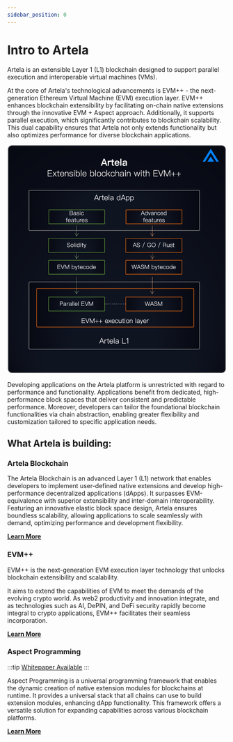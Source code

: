 ```yaml
---
sidebar_position: 0
---
```


# Intro to Artela

Artela is an extensible Layer 1 (L1) blockchain designed to support parallel execution and interoperable virtual machines (VMs).

At the core of Artela's technological advancements is EVM++ - the next-generation Ethereum Virtual Machine (EVM) execution layer. EVM++ enhances blockchain extensibility by facilitating on-chain native extensions through the innovative EVM + Aspect approach. Additionally, it supports parallel execution, which significantly contributes to blockchain scalability. This dual capability ensures that Artela not only extends functionality but also optimizes performance for diverse blockchain applications.

![fifty_p](./Artela-Blockchain/img/artela2.png)

Developing applications on the Artela platform is unrestricted with regard to performance and functionality. Applications benefit from dedicated, high-performance block spaces that deliver consistent and predictable performance. Moreover, developers can tailor the foundational blockchain functionalities via chain abstraction, enabling greater flexibility and customization tailored to specific application needs.

## What Artela is building:

### Artela Blockchain

The Artela Blockchain is an advanced Layer 1 (L1) network that enables developers to implement user-defined native extensions and develop high-performance decentralized applications (dApps). It surpasses EVM-equivalence with superior extensibility and inter-domain interoperability. Featuring an innovative elastic block space design, Artela ensures boundless scalability, allowing applications to scale seamlessly with demand, optimizing performance and development flexibility.

**[Learn More](/main/Artela-Blockchain)**

### EVM++

EVM++ is the next-generation EVM execution layer technology that unlocks blockchain extensibility and scalability.

It aims to extend the capabilities of EVM to meet the demands of the evolving crypto world. As web2 productivity and innovation integrate, and as technologies such as AI, DePIN, and DeFi security rapidly become integral to crypto applications, EVM++ facilitates their seamless incorporation.

**[Learn More](/main/Artela-Blockchain/EVM++)**

### Aspect Programming

:::tip
[Whitepaper Available](https://github.com/artela-network/aspect-whitepaper/blob/main/latex/build/whitepaper.pdf)
:::

Aspect Programming is a universal programming framework that enables the dynamic creation of native extension modules for blockchains at runtime. It provides a universal stack that all chains can use to build extension modules, enhancing dApp functionality. This framework offers a versatile solution for expanding capabilities across various blockchain platforms.

**[Learn More](/main/Aspect-Programming)**
